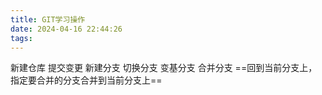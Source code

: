 ```yaml
---
title: GIT学习操作
date: 2024-04-16 22:44:26
tags: 
---
```


新建仓库
提交变更
新建分支
切换分支
变基分支
合并分支
==回到当前分支上，指定要合并的分支合并到当前分支上==
